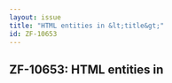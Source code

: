 ```yaml
---
layout: issue
title: "HTML entities in &lt;title&gt;"
id: ZF-10653
---
```


ZF-10653: HTML entities in <title>
----------------------------------

 Issue Type: Docs: Problem Created: 2010-11-06T03:10:06.000+0000 Last Updated: 2010-11-08T11:54:04.000+0000 Status: Resolved Fix version(s): - 1.11.1 (30/Nov/10)
 
 Reporter:  Jan Pieper (jpieper)  Assignee:  Matthew Weier O'Phinney (matthew)  Tags: 
 Related issues: - [ZF-10639](/issues/browse/ZF-10639)
 
 Attachments: 
### Description

URL: [http://framework.zend.com/manual/de/…](http://framework.zend.com/manual/de/coding-standard.html)

 
    <pre class="highlight">
    
    There is no problem in the XML file so it must be a problem with transformation to HTML.
    


<?xml version="1.0" encoding="UTF-8"?> Zend Framework Coding Standard für PHP

...```

 

 

### Comments

Posted by Matthew Weier O'Phinney (matthew) on 2010-11-08T09:13:03.000+0000

Fixed on live site and in code base for future releases.

 

 